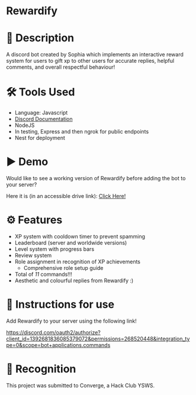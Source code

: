 # Rewardify

# 📝 Description
A discord bot created by Sophia which implements an interactive reward system for users to gift xp to other users for accurate replies, helpful comments, and overall respectful behaviour!

# 🛠 Tools Used
- Language: Javascript
- [Discord Documentation](https://discord.com/developers/docs/)
- NodeJS
- In testing, Express and then ngrok for public endpoints
- Nest for deployment

# ▶ Demo
Would like to see a working version of Rewardify before adding the bot to your server? 

Here it is (in an accessible drive link):
[Click Here!](https://drive.google.com/file/d/1ZWUKZHkoNqOZirQ9nXaXhs4nAQtYLuYS/view?usp=sharing)

# ⚙ Features
- XP system with cooldown timer to prevent spamming
- Leaderboard (server and worldwide versions)
- Level system with progress bars
- Review system
- Role assignment in recognition of XP achievements
  - Comprehensive role setup guide
- Total of *11* commands!!!
- Aesthetic and colourful replies from Rewardify :)

# 📔 Instructions for use
Add Rewardify to your server using the following link!

https://discord.com/oauth2/authorize?client_id=1392681836085379072&permissions=268520448&integration_type=0&scope=bot+applications.commands 

# 📛 Recognition
This project was submitted to Converge, a Hack Club YSWS.
